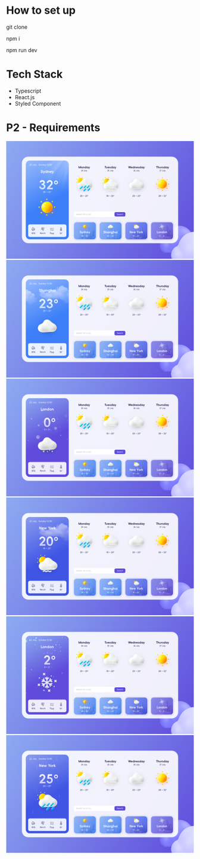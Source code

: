 # How to set up

git clone

npm i

npm run dev

# Tech Stack

- Typescript
- React.js
- Styled Component

# P2 - Requirements

![requirement1](public/requirement1.png)
![requirement2](public/requirement2.png)
![requirement3](public/requirement3.png)
![requirement4](public/requirement4.png)
![requirement5](public/requirement5.png)
![requirement6](public/requirement6.png)
